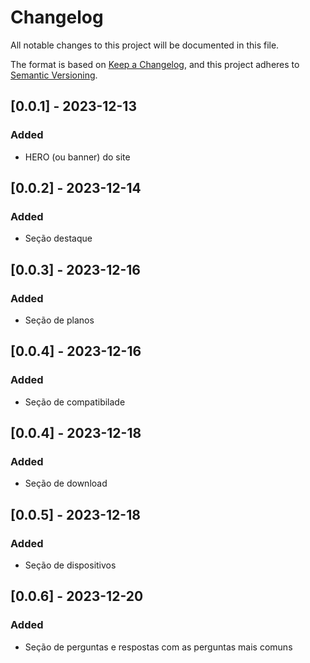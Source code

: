 # Changelog

All notable changes to this project will be documented in this file.

The format is based on [Keep a Changelog](https://keepachangelog.com/en/1.0.0/),
and this project adheres to [Semantic Versioning](https://semver.org/spec/v2.0.0.html).

## [0.0.1] - 2023-12-13

### Added 

- HERO (ou banner) do site

## [0.0.2] - 2023-12-14

### Added

- Seção destaque 

## [0.0.3] - 2023-12-16

### Added

- Seção de planos

## [0.0.4] - 2023-12-16

### Added

- Seção de compatibilade

## [0.0.4] - 2023-12-18

### Added

- Seção de download

## [0.0.5] - 2023-12-18

### Added 

- Seção de dispositivos

## [0.0.6] - 2023-12-20

### Added

- Seção de perguntas e respostas com as perguntas mais comuns